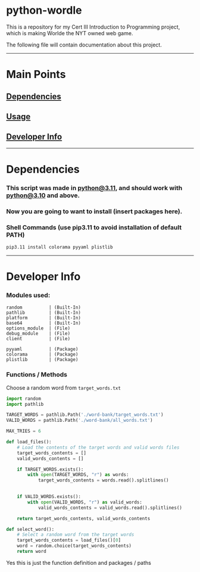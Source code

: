 # python-wordle

This is a repository for my Cert III Introduction to Programming project, which is making Worlde the NYT owned web game.

The following file will contain documentation about this project.

---

# Main Points

## [Dependencies](#dependencies)

## [Usage](./Instructions.md)

## [Developer Info](#developer-info)

---

# Dependencies

### This script was made in python@3.11, and should work with python@3.10 and above.

### Now you are going to want to install (insert packages here).

### Shell Commands (use pip3.11 to avoid installation of default PATH)

```zsh
pip3.11 install colorama pyyaml plistlib
```

---

# Developer Info

### Modules used:

    random          | (Built-In)
    pathlib         | (Built-In)
    platform        | (Built-In)
    base64          | (Built-In)
    options_module  | (File)
    debug_module    | (File)
    client          | (File)

    pyyaml          | (Package)
    colorama        | (Package)
    plistlib        | (Package)

### Functions / Methods

Choose a random word from `target_words.txt`

```python
import random
import pathlib

TARGET_WORDS = pathlib.Path('./word-bank/target_words.txt')
VALID_WORDS = pathlib.Path('./word-bank/all_words.txt')

MAX_TRIES = 6

def load_files():
    # Load the contents of the target words and valid words files
    target_words_contents = []
    valid_words_contents = []

    if TARGET_WORDS.exists():
        with open(TARGET_WORDS, "r") as words:
            target_words_contents = words.read().splitlines()
  

    if VALID_WORDS.exists():
        with open(VALID_WORDS, "r") as valid_words:
            valid_words_contents = valid_words.read().splitlines()

    return target_words_contents, valid_words_contents

def select_word():
    # Select a random word from the target words
    target_words_contents = load_files()[0]
    word = random.choice(target_words_contents)
    return word

```

Yes this is just the function definition and packages / paths
